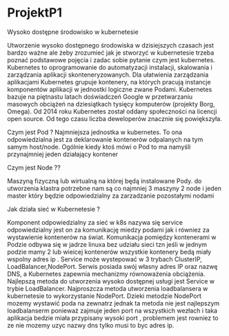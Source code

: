 # ProjektP1
Wysoko dostępne środowisko w kubernetesie

Utworzenie wysoko dostępnego środowiska w dzisiejszych czasach jest bardzo ważne  ale żeby zrozumieć jak je stworzyć w kubernetesie trzeba poznać podstawowe pojęcia i zadac sobie pytanie czym jest kubernetes.
Kubernetes to oprogramowanie do automatyzacji instalacji, skalowania i zarządzania aplikacji skonteneryzowanych. Dla ułatwienia zarządzania aplikacjami Kubernetes grupuje kontenery, na których pracują instancje komponentów aplikacji w jednostki logiczne zwane Podami.
Kubernetes bazuje na piętnastu latach doświadczeń Google w przetwarzaniu masowych obciążeń na dziesiątkach tysięcy komputerów (projekty Borg, Omega). Od 2014 roku Kubernetes został oddany społeczności na licencji open source. Od tego czasu liczba deweloperów znacznie się powiększyła.

Czym jest Pod ?
Najmniejsza jednostka w kubernetes. To ona odpowiedzialna jest za deklarowanie kontenerów odpalanych na tym samym host/node. Ogólnie kiedy ktoś mówi o Pod to ma namyśli przynajmniej jeden działający kontener

Czym jest Node ??

Maszyną fizyczną lub wirtualną na której będą instalowane Pody. do utworzenia klastra potrzebne nam są co najmniej 3 maszyny 2 node i jeden master który będzie odpowiedzialny za zarzadzanie pozostałymi nodami  

Jak działa sieć w Kubernetesie ?

Komponent odpowiedzialny za sieć w k8s nazywa się service  
odpowiedzialny  jest on za komunikację miedzy podami jak i równiez za wystawienie kontenerów na świat. Komunikacja pomiędzy kontenerami w Podzie odbywa się w jadrze linuxa bez udziału sieci tzn  jeśli w jednym podzie mamy 2 lub wieicej kontenerów wszystkie kontenery bedą miały wspolny adres ip . Service może wystepować w 3 trybach ClusterIP, LoadBalancer,NodePort.
Serwis posiada swój własny adres IP oraz nazwę DNS, a Kubernetes zapewnia mechanizmy równoważenia obciążenia.
Najlepszą metoda do utworzenia wysoko dostępnej usługi jest Service w trybie LoadBalancer.
Najproszcza metoda utworzenia loadbalansera w kubernetesie to wykorzystanie NodePort. Dzieki metodzie NodePort mozemy wystawić poda na zewnatrz jednak ta metoda nie jest najlepszym loadbalanserm ponieważ zajmuje jeden port na wszystkich wezłach i taka aplikacja bedzie miała przypisany wysoki port , problemem jest rowniez to ze nie mozemy uzyc nazwy dns tylko musi to byc adres ip.
